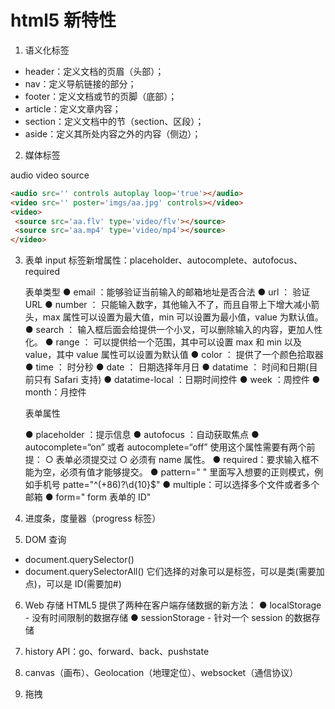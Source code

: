 # html5 新特性

1. 语义化标签

- header：定义文档的页眉（头部）；
- nav：定义导航链接的部分；
- footer：定义文档或节的页脚（底部）；
- article：定义文章内容；
- section：定义文档中的节（section、区段）；
- aside：定义其所处内容之外的内容（侧边）；

2. 媒体标签

audio video source

```html
<audio src='' controls autoplay loop='true'></audio>
<video src='' poster='imgs/aa.jpg' controls></video>
<video>
 <source src='aa.flv' type='video/flv'></source>
 <source src='aa.mp4' type='video/mp4'></source>
</video>
```

3. 表单
   input 标签新增属性：placeholder、autocomplete、autofocus、required

   表单类型
   ● email ：能够验证当前输入的邮箱地址是否合法
   ● url ： 验证 URL
   ● number ： 只能输入数字，其他输入不了，而且自带上下增大减小箭头，max 属性可以设置为最大值，min 可以设置为最小值，value 为默认值。
   ● search ： 输入框后面会给提供一个小叉，可以删除输入的内容，更加人性化。
   ● range ： 可以提供给一个范围，其中可以设置 max 和 min 以及 value，其中 value 属性可以设置为默认值
   ● color ： 提供了一个颜色拾取器
   ● time ： 时分秒
   ● date ： 日期选择年月日
   ● datatime ： 时间和日期(目前只有 Safari 支持)
   ● datatime-local ：日期时间控件
   ● week ：周控件
   ● month：月控件

   表单属性

   ● placeholder ：提示信息
   ● autofocus ：自动获取焦点
   ● autocomplete=“on” 或者 autocomplete=“off” 使用这个属性需要有两个前提：
   ○ 表单必须提交过
   ○ 必须有 name 属性。
   ● required：要求输入框不能为空，必须有值才能够提交。
   ● pattern=" " 里面写入想要的正则模式，例如手机号 patte="^(+86)?\d{10}$"
   ● multiple：可以选择多个文件或者多个邮箱
   ● form=" form 表单的 ID"

4. 进度条，度量器（progress 标签）

5. DOM 查询

- document.querySelector()
- document.querySelectorAll()
  它们选择的对象可以是标签，可以是类(需要加点)，可以是 ID(需要加#)

6. Web 存储
   HTML5 提供了两种在客户端存储数据的新方法：
   ● localStorage - 没有时间限制的数据存储
   ● sessionStorage - 针对一个 session 的数据存储

7. history API：go、forward、back、pushstate

8. canvas（画布）、Geolocation（地理定位）、websocket（通信协议）

9. 拖拽
